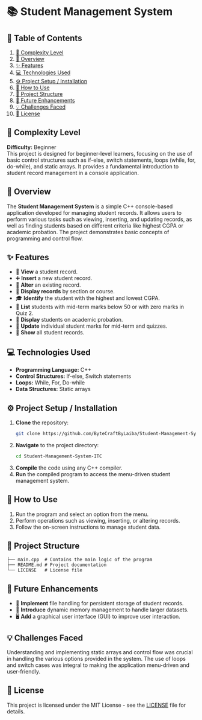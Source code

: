 # 📚 Student Management System

## 📑 Table of Contents
1. [🚀 Complexity Level](#-complexity-level)
2. [📖 Overview](#-overview)
3. [✨ Features](#-features)
4. [💻 Technologies Used](#-technologies-used)
5. [⚙️ Project Setup / Installation](#️-project-setup--installation)
6. [🔧 How to Use](#-how-to-use)
7. [📂 Project Structure](#-project-structure)
8. [🌟 Future Enhancements](#-future-enhancements)
9. [💡 Challenges Faced](#-challenges-faced)
10. [📜 License](#-license)

## 🚀 Complexity Level
**Difficulty:** Beginner  
This project is designed for beginner-level learners, focusing on the use of basic control structures such as if-else, switch statements, loops (while, for, do-while), and static arrays. It provides a fundamental introduction to student record management in a console application.

## 📖 Overview
The **Student Management System** is a simple C++ console-based application developed for managing student records. It allows users to perform various tasks such as viewing, inserting, and updating records, as well as finding students based on different criteria like highest CGPA or academic probation. The project demonstrates basic concepts of programming and control flow.

## ✨ Features
- 📄 **View** a student record.
- ➕ **Insert** a new student record.
- 📝 **Alter** an existing record.
- 🏫 **Display records** by section or course.
- 🎓 **Identify** the student with the highest and lowest CGPA.
- 📝 **List** students with mid-term marks below 50 or with zero marks in Quiz 2.
- 🚩 **Display** students on academic probation.
- 🔄 **Update** individual student marks for mid-term and quizzes.
- 📑 **Show** all student records.

## 💻 Technologies Used
- **Programming Language:** C++
- **Control Structures:** If-else, Switch statements
- **Loops:** While, For, Do-while
- **Data Structures:** Static arrays

## ⚙️ Project Setup / Installation
1. **Clone** the repository:
   ```bash
   git clone https://github.com/ByteCraftByLaiba/Student-Management-System-ITC.git
   ```
2. **Navigate** to the project directory:
   ```bash
   cd Student-Management-System-ITC
   ```
3. **Compile** the code using any C++ compiler.
4. **Run** the compiled program to access the menu-driven student management system.

## 🔧 How to Use
1. Run the program and select an option from the menu.
2. Perform operations such as viewing, inserting, or altering records.
3. Follow the on-screen instructions to manage student data.

## 📂 Project Structure
```plaintext
├── main.cpp  # Contains the main logic of the program
├── README.md # Project documentation
└── LICENSE   # License file
```

## 🌟 Future Enhancements
- 📂 **Implement** file handling for persistent storage of student records.
- 💾 **Introduce** dynamic memory management to handle larger datasets.
- 🖥️ **Add** a graphical user interface (GUI) to improve user interaction.

## 💡 Challenges Faced
Understanding and implementing static arrays and control flow was crucial in handling the various options provided in the system. The use of loops and switch cases was integral to making the application menu-driven and user-friendly.

## 📜 License
This project is licensed under the MIT License - see the [LICENSE](LICENSE) file for details.
```















   
